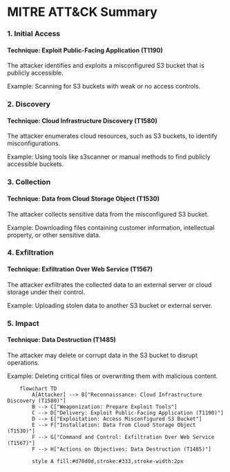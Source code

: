# MITRE ATT&CK Summary

### 1. Initial Access
#### Technique: Exploit Public-Facing Application (T1190)

The attacker identifies and exploits a misconfigured S3 bucket that is publicly accessible.

Example: Scanning for S3 buckets with weak or no access controls.

### 2. Discovery
#### Technique: Cloud Infrastructure Discovery (T1580)

The attacker enumerates cloud resources, such as S3 buckets, to identify misconfigurations.

Example: Using tools like s3scanner or manual methods to find publicly accessible buckets.

### 3. Collection
#### Technique: Data from Cloud Storage Object (T1530)

The attacker collects sensitive data from the misconfigured S3 bucket.

Example: Downloading files containing customer information, intellectual property, or other sensitive data.

### 4. Exfiltration
#### Technique: Exfiltration Over Web Service (T1567)

The attacker exfiltrates the collected data to an external server or cloud storage under their control.

Example: Uploading stolen data to another S3 bucket or external server.

### 5. Impact
#### Technique: Data Destruction (T1485)

The attacker may delete or corrupt data in the S3 bucket to disrupt operations.

Example: Deleting critical files or overwriting them with malicious content.

```mermaid
    flowchart TD
        A[Attacker] --> B["Reconnaissance: Cloud Infrastructure Discovery (T1580)"]
        B --> C["Weaponization: Prepare Exploit Tools"]
        C --> D["Delivery: Exploit Public-Facing Application (T1190)"]
        D --> E["Exploitation: Access Misconfigured S3 Bucket"]
        E --> F["Installation: Data from Cloud Storage Object (T1530)"]
        F --> G["Command and Control: Exfiltration Over Web Service (T1567)"]
        F --> H["Actions on Objectives: Data Destruction (T1485)"]

        style A fill:#d70d0d,stroke:#333,stroke-width:2px